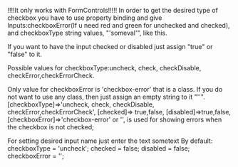 !!!!It only works with FormControls!!!!!
In order to get the desired type of checkbox you have to use property binding and give
Inputs:checkboxError(If u need red and green for unchecked and checked), and checkboxType string values, "'someval'", like this.

If you want to have the input checked or disabled just assign "true" or "false" to it.

Possible values for checkboxType:uncheck, check, checkDisable, checkError,checkErrorCheck.

Only value for checkboxError is 'checkbox-error' that is a class. If you do not want to use any class, then just assign an empty string to it "''".
[checkboxType]=>'uncheck, check, checkDisable, checkError,checkErrorCheck',
[checked]=> true,false,
[disabled]=>true,false,
[checkboxError]=>'checkbox-error' or '', is used for showing errors when the checkbox is not checked;

For setting desired input name just enter the text <app-shared-checkboxes>sometext</app-shared-checkboxes>
By default:
checkboxType = 'uncheck';
checked = false;
disabled = false;
checkboxError = '';
